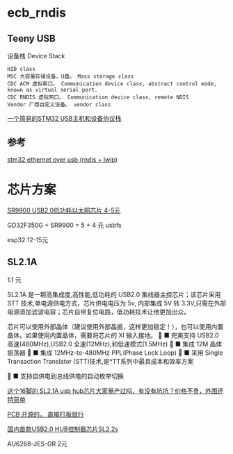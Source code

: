 # ecb_rndis

## Teeny USB

设备栈 Device Stack

    HID class
    MSC 大容量存储设备，U盘。 Mass storage class
    CDC ACM 虚拟串口。 Communication device class, abstract control mode, known as virtual serial port.
    CDC RNDIS 虚拟网口。 Communication device class, remote NDIS
    Vendor 厂商自定义设备。 vendor class

[一个简易的STM32 USB主机和设备协议栈](https://github.com/xtoolbox/TeenyUSB)

## 参考

[stm32 ethernet over usb (rndis + lwip) ](https://github.com/fetisov/lrndis)

# 芯片方案

[SR9900 USB2.0低功耗以太网芯片 4-5元](http://www.corechip-sz.com/productsview.asp?id=24)

 GD32F350G + SR9900  = 5 + 4 元   usbfs

 esp32 12-15元

## SL2.1A 

1.1 元

SL2.1A 是一颗高集成度,高性能,低功耗的 USB2.0 集线器主控芯片；该芯片采用 STT 技术,单电源供电方式，芯片供电电压为 5v, 内部集成 5V 转 3.3V,只需在外部电源添加滤波电容；芯片自带复位电路，低功耗技术让他更加出众。


芯片可以使用外部晶体（建议使用外部晶振，这样更加稳定！），也可以使用内置晶体。如果使用内置晶体，需要将芯片的 XI 输入接地。
 ■ 完美支持 USB2.0 高速(480MHz),USB2.0 全速(12MHz),和低速模式(1.5MHz)
 ■ 集成 12M 晶体振荡器
 ■ 集成 12MHz-to-480MHz PPL(Phase Lock Loop)
 ■ 采用 Single Transaction Translator (STT)技术,是*TT系列中最具成本和效率方案

 ■ 支持自供电到总线供电的自动枚举切换 

[这个16脚的 SL2.1A usb hub芯片大家量产过吗，有没有坑坑？价格不贵，外围还特简单](https://whycan.com/t_3463.html)

[PCB 开源的， 直接打板就行](https://oshwhub.com/li-chuang-zhi-neng-ying-jian-bu/sl2-1a-fang-an-yan-zheng-ban)

[国内首款USB2.0 HUB控制器芯片SL2.2s](https://wenku.baidu.com/view/5bfdec3c182e453610661ed9ad51f01dc28157a9.html)

AU6268-JES-GR  2元